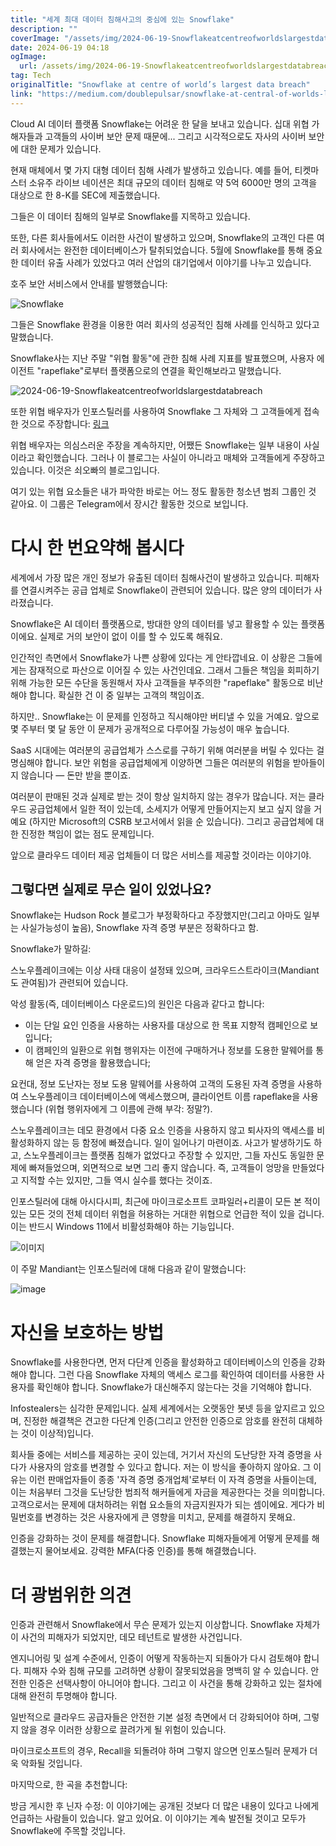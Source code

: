 ```yaml
---
title: "세계 최대 데이터 침해사고의 중심에 있는 Snowflake"
description: ""
coverImage: "/assets/img/2024-06-19-Snowflakeatcentreofworldslargestdatabreach_0.png"
date: 2024-06-19 04:18
ogImage: 
  url: /assets/img/2024-06-19-Snowflakeatcentreofworldslargestdatabreach_0.png
tag: Tech
originalTitle: "Snowflake at centre of world’s largest data breach"
link: "https://medium.com/doublepulsar/snowflake-at-central-of-worlds-largest-data-breach-939fc400912e"
---
```



Cloud AI 데이터 플랫폼 Snowflake는 어려운 한 달을 보내고 있습니다. 십대 위협 가해자들과 고객들의 사이버 보안 문제 때문에... 그리고 시각적으로도 자사의 사이버 보안에 대한 문제가 있습니다.

현재 매체에서 몇 가지 대형 데이터 침해 사례가 발생하고 있습니다. 예를 들어, 티켓마스터 소유주 라이브 네이션은 최대 규모의 데이터 침해로 약 5억 6000만 명의 고객을 대상으로 한 8-K를 SEC에 제출했습니다.

그들은 이 데이터 침해의 일부로 Snowflake를 지목하고 있습니다.

또한, 다른 회사들에서도 이러한 사건이 발생하고 있으며, Snowflake의 고객인 다른 여러 회사에서는 완전한 데이터베이스가 탈취되었습니다. 5월에 Snowflake를 통해 중요한 데이터 유출 사례가 있었다고 여러 산업의 대기업에서 이야기를 나누고 있습니다.

<div class="content-ad"></div>

호주 보안 서비스에서 안내를 발행했습니다:


![Snowflake](/assets/img/2024-06-19-Snowflakeatcentreofworldslargestdatabreach_0.png)


그들은 Snowflake 환경을 이용한 여러 회사의 성공적인 침해 사례를 인식하고 있다고 말했습니다.

Snowflake사는 지난 주말 "위협 활동"에 관한 침해 사례 지표를 발표했으며, 사용자 에이전트 "rapeflake"로부터 플랫폼으로의 연결을 확인해보라고 말했습니다.

<div class="content-ad"></div>


![2024-06-19-Snowflakeatcentreofworldslargestdatabreach](/assets/img/2024-06-19-Snowflakeatcentreofworldslargestdatabreach_1.png)

또한 위협 배우자가 인포스틸러를 사용하여 Snowflake 그 자체와 그 고객들에게 접속한 것으로 주장합니다: [링크](https://web.archive.org/web/20240531140540/https://hudsonrock.com/blog/snowflake-massive-breach-access-through-infostealer-infection)

위협 배우자는 의심스러운 주장을 계속하지만, 어쨌든 Snowflake는 일부 내용이 사실이라고 확인했습니다. 그러나 이 블로그는 사실이 아니라고 매체와 고객들에게 주장하고 있습니다. 이것은 쇠오빠의 블로그입니다.


<div class="content-ad"></div>

여기 있는 위협 요소들은 내가 파악한 바로는 어느 정도 활동한 청소년 범죄 그룹인 것 같아요. 이 그룹은 Telegram에서 장시간 활동한 것으로 보입니다.

# 다시 한 번요약해 봅시다

세계에서 가장 많은 개인 정보가 유출된 데이터 침해사건이 발생하고 있습니다. 피해자를 연결시켜주는 공급 업체로 Snowflake이 관련되어 있습니다. 많은 양의 데이터가 사라졌습니다.

Snowflake은 AI 데이터 플랫폼으로, 방대한 양의 데이터를 넣고 활용할 수 있는 플랫폼이에요. 실제로 거의 보안이 없이 이를 할 수 있도록 해줘요.

<div class="content-ad"></div>

인간적인 측면에서 Snowflake가 나쁜 상황에 있다는 게 안타깝네요. 이 상황은 그들에게는 잠재적으로 파산으로 이어질 수 있는 사건인데요. 그래서 그들은 책임을 회피하기 위해 가능한 모든 수단을 동원해서 자사 고객들을 부주의한 "rapeflake" 활동으로 비난해야 합니다. 확실한 건 이 중 일부는 고객의 책임이죠.

하지만.. Snowflake는 이 문제를 인정하고 직시해야만 버티낼 수 있을 거예요. 앞으로 몇 주부터 몇 달 동안 이 문제가 공개적으로 다루어질 가능성이 매우 높습니다.

SaaS 시대에는 여러분의 공급업체가 스스로를 구하기 위해 여러분을 버릴 수 있다는 걸 명심해야 합니다. 보안 위험을 공급업체에게 이양하면 그들은 여러분의 위험을 받아들이지 않습니다 — 돈만 받을 뿐이죠.

여러분이 판매된 것과 실제로 받는 것이 항상 일치하지 않는 경우가 많습니다. 저는 클라우드 공급업체에서 일한 적이 있는데, 소세지가 어떻게 만들어지는지 보고 싶지 않을 거예요 (하지만 Microsoft의 CSRB 보고서에서 읽을 순 있습니다). 그리고 공급업체에 대한 진정한 책임이 없는 점도 문제입니다.

<div class="content-ad"></div>

앞으로 클라우드 데이터 제공 업체들이 더 많은 서비스를 제공할 것이라는 이야기야.

## 그렇다면 실제로 무슨 일이 있었나요?

Snowflake는 Hudson Rock 블로그가 부정확하다고 주장했지만(그리고 아마도 일부는 사실가능성이 높음), Snowflake 자격 증명 부분은 정확하다고 함.

Snowflake가 말하길:

<div class="content-ad"></div>

스노우플레이크에는 이상 사태 대응이 설정돼 있으며, 크라우드스트라이크(Mandiant도 관여됨)가 관련되어 있습니다.

악성 활동(즉, 데이터베이스 다운로드)의 원인은 다음과 같다고 합니다:

- 이는 단일 요인 인증을 사용하는 사용자를 대상으로 한 목표 지향적 캠페인으로 보입니다;
- 이 캠페인의 일환으로 위협 행위자는 이전에 구매하거나 정보를 도용한 말웨어를 통해 얻은 자격 증명을 활용했습니다;

요컨대, 정보 도난자는 정보 도용 말웨어를 사용하여 고객의 도용된 자격 증명을 사용하여 스노우플레이크 데이터베이스에 액세스했으며, 클라이언트 이름 rapeflake을 사용했습니다 (위협 행위자에게 그 이름에 관해 부각: 정말?).

<div class="content-ad"></div>

스노우플레이크는 데모 환경에서 다중 요소 인증을 사용하지 않고 퇴사자의 액세스를 비활성화하지 않는 등 함정에 빠졌습니다. 일이 일어나기 마련이죠. 사고가 발생하기도 하고, 스노우플레이크는 플랫폼 침해가 없었다고 주장할 수 있지만, 그들 자신도 동일한 문제에 빠져들었으며, 외면적으로 보면 그리 좋지 않습니다. 즉, 고객들이 엉망을 만들었다고 지적할 수는 있지만, 그들 역시 실수를 했다는 것이죠.

인포스틸러에 대해 아시다시피, 최근에 마이크로소프트 코파일러+리콜이 모든 본 적이 있는 모든 것의 전체 데이터 위협을 허용하는 거대한 위협으로 언급한 적이 있을 겁니다. 이는 반드시 Windows 11에서 비활성화해야 하는 기능입니다.

![이미지](/assets/img/2024-06-19-Snowflakeatcentreofworldslargestdatabreach_2.png)

이 주말 Mandiant는 인포스틸러에 대해 다음과 같이 말했습니다:

<div class="content-ad"></div>


![image](/assets/img/2024-06-19-Snowflakeatcentreofworldslargestdatabreach_3.png)

# 자신을 보호하는 방법

Snowflake를 사용한다면, 먼저 다단계 인증을 활성화하고 데이터베이스의 인증을 강화해야 합니다. 그런 다음 Snowflake 자체의 액세스 로그를 확인하여 데이터를 사용한 사용자를 확인해야 합니다. Snowflake가 대신해주지 않는다는 것을 기억해야 합니다.

Infostealers는 심각한 문제입니다. 실제 세계에서는 오랫동안 봇넷 등을 앞지르고 있으며, 진정한 해결책은 견고한 다단계 인증(그리고 안전한 인증으로 암호를 완전히 대체하는 것이 이상적)입니다.


<div class="content-ad"></div>

회사들 중에는 서비스를 제공하는 곳이 있는데, 거기서 자신의 도난당한 자격 증명을 사다가 사용자의 암호를 변경할 수 있다고 합니다. 저는 이 방식을 좋아하지 않아요. 그 이유는 이런 판매업자들이 종종 '자격 증명 중개업체'로부터 이 자격 증명을 사들이는데, 이는 처음부터 그것을 도난당한 범죄적 해커들에게 자금을 제공한다는 것을 의미합니다. 고객으로서는 문제에 대처하려는 위협 요소들의 자금지원자가 되는 셈이에요. 게다가 비밀번호를 변경하는 것은 사용자에게 큰 영향을 미치고, 문제를 해결하지 못해요.

인증을 강화하는 것이 문제를 해결합니다. Snowflake 피해자들에게 어떻게 문제를 해결했는지 물어보세요. 강력한 MFA(다중 인증)를 통해 해결했습니다.

# 더 광범위한 의견

인증과 관련해서 Snowflake에서 무슨 문제가 있는지 이상합니다. Snowflake 자체가 이 사건의 피해자가 되었지만, 데모 테넌트로 발생한 사건입니다.

<div class="content-ad"></div>

엔지니어링 및 설계 수준에서, 인증이 어떻게 작동하는지 되돌아가 다시 검토해야 합니다. 피해자 수와 침해 규모를 고려하면 상황이 잘못되었음을 명백히 알 수 있습니다. 안전한 인증은 선택사항이 아니어야 합니다. 그리고 이 사건을 통해 강화하고 있는 절차에 대해 완전히 투명해야 합니다.

일반적으로 클라우드 공급자들은 안전한 기본 설정 측면에서 더 강화되어야 하며, 그렇지 않을 경우 이러한 상황으로 끌려가게 될 위험이 있습니다.

마이크로소프트의 경우, Recall을 되돌려야 하며 그렇지 않으면 인포스틸러 문제가 더욱 악화될 것입니다.

마지막으로, 한 곡을 추천합니다:

<div class="content-ad"></div>

방금 게시한 후 닌자 수정: 이 이야기에는 공개된 것보다 더 많은 내용이 있다고 나에게 언급하는 사람들이 있습니다. 알고 있어요. 이 이야기는 계속 발전될 것이고 모두가 Snowflake에 주목할 것입니다.